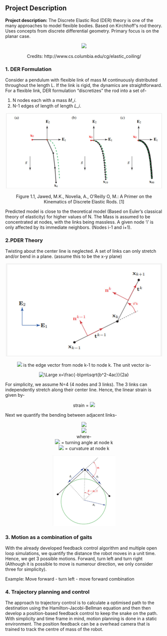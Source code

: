 ## Project Description

**Project description:** The Discrete Elastic Rod (DER) theory is one of the many approaches to model flexible bodies. Based on Kirchhoff's rod theory. Uses concepts from discrete differential geometry. Primary focus is on the planar case. 
<p align="center">
  <img src="images/coiling_1.gif?raw=true" width="500">
</p>
<p align="center">
  Credits: http://www.cs.columbia.edu/cg/elastic_coiling/
</p>

### 1. DER Formulation

Consider a pendulum with flexible link of mass M continuously distributed throughout the length L. If the link is rigid, the dynamics are straightforward. For a flexible link, DER formulation “discretizes” the rod into a set of-

1. N nodes each with a mass 𝑀_𝑖.
2. N-1 edges of length of length 𝐿_𝑖. 
	
<p align="center">
  <img src="images/pder1.JPG" width="500">
</p>
<p align="center">
  Figure 1.1, Jawed, M.K., Novelia, A., O’Reilly O, M.: A Primer on the Kinematics of Discrete Elastic Rods. [1]
</p>

Predicted model is close to the theoretical model (Based on Euler’s classical theory of elasticity) for higher values of N. The Mass is assumed to be concentrated at nodes, with the links being massless. A given node ‘i’ is only affected by its immediate neighbors. (Nodes i-1 and i+1).


### 2.PDER Theory
Twisting about the center line is neglected. A set of links can only stretch and/or bend in a plane. (assume this to be the x-y plane)

<p align="center">
  <img src="images/pder2.JPG" height 100 width="500">
</p>

<p align="center">
	<img src="https://latex.codecogs.com/svg.latex?\Large&space;e^k" />  is the edge vector from node k-1 to node k. The unit vector is-
</p>

<p align="center">
	<img src="https://latex.codecogs.com/svg.latex?\Large&space;t^k=\frac{|\overline{e^k}|}{\|\overline{e^k}\|}" title="\Large x=\frac{-b\pm\sqrt{b^2-4ac}}{2a}" />
</p>

For simplicity, we assume N=4 (4 nodes and 3 links). The 3 links can independently stretch along their center line. Hence, the linear strain is given by-

<p align="center">
	strain = <img src="https://latex.codecogs.com/svg.latex?\Large&space;\|e^k\|-\|\overline{e^k}\|" /><br/>
</p>

Next we quantify the bending between adjacent links-
<p align="center">
	<img src="https://latex.codecogs.com/svg.latex?\Large&space;\varphi_k=\cos^{-1}{\left(t^{k-1}.t^k\right)}" /><br/>
	<img src="https://latex.codecogs.com/svg.latex?\Large&space;\kappa_k=2\ast\tan{(\frac{\varphi_k}{2})}" /><br/>
	where- <br/>
	<img src="https://latex.codecogs.com/svg.latex?\Large&space;\varphi_k" />  = turning angle at node k <br/>
	<img src="https://latex.codecogs.com/svg.latex?\Large&space;\kappa_k" /> = curvature at node k <br/>
</p>
<p align="center">
  <img src="images/pder3.JPG" width="200">
</p>


### 3. Motion as a combination of gaits
With the already developed feedback control algorithm and multiple open loop simulations, we quantify the distance the robot moves in a unit time. Hence, we get 3 possible motions. Forward, turn left and turn right (Although it is possible to move is numerour direction, we only consider three for simplicity).

Example: Move forward - turn left - move forward combination


### 4. Trajectory planning and control

The approach to trajectory control is to calculate a optimised path to the destination using the Hamilton-Jacobi-Bellman equation and then then develop a position-based feedback control to keep the snake on the path. With simplicity and time frame in mind, motion planning is done in a static environment. The position feedback can be a overhead camera that is trained to track the centre of mass of the robot. 


